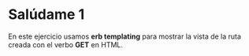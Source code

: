# Salúdame 1

En este ejercicio usamos **erb templating** para mostrar la vista de la ruta creada con el verbo **GET** en HTML.